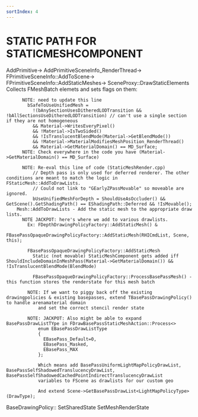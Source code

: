 ```yaml
---
sortIndex: 4
---
```


# STATIC PATH FOR STATICMESHCOMPONENT

AddPrimitive->
  AddPrimitiveSceneInfo_RenderThread->
    FPrimitiveSceneInfo::AddToScene->
      FPrimitiveSceneInfo::AddStaticMeshes->
        SceneProxy::DrawStaticElements
          Collects FMeshBatch elemets and sets flags on them:

          NOTE: need to update this line
            bSafeToUseUnifiedMesh =
              !(bAnySectionUsesDitheredLODTransition && !bAllSectionsUseDitheredLODTransition) // can't use a single section if they are not homogeneous
              && Material->WritesEveryPixel()
              && !Material->IsTwoSided()
              && !IsTranslucentBlendMode(Material->GetBlendMode())
              && !Material->MaterialModifiesMeshPosition_RenderThread()
              && Material->GetMaterialDomain() == MD_Surface;
          NOTE: Check everywhere in the code you have (Material->GetMaterialDomain() == MD_Surface)

          NOTE: Re-eval this line of code (StaticMeshRender.cpp)
              // Depth pass is only used for deferred renderer. The other conditions are meant to match the logic in FStaticMesh::AddToDrawLists.
              // Could not link to "GEarlyZPassMovable" so moveable are ignored.
              bUseUnifiedMeshForDepth = ShouldUseAsOccluder() && GetScene().GetShadingPath() == EShadingPath::Deferred && !IsMovable();
        Mesh::AddToDrawLists - Add the static mesh to the appropriate draw lists.
          NOTE JACKPOT: here's where we add to various drawlists.
            Ex: FDepthDrawingPolicyFactory::AddStaticMesh() &
              FBasePassOpaqueDrawingPolicyFactory::AddStaticMesh(RHICmdList, Scene, this);

            FBasePassOpaqueDrawingPolicyFactory::AddStaticMesh
              Static (not movable) StaticMeshComponent gets added iff ShouldIncludeDomainInMeshPass(Material->GetMaterialDomain()) && !IsTranslucentBlendMode(BlendMode)

              FBasePassOpaqueDrawingPolicyFactory::ProcessBasePassMesh() - this function stores the renderstate for this mesh batch

            NOTE: If we want to piggy back off the existing drawingpolicies & existing basepasses, extend TBasePassDrawingPolicy() to handle arenamaterial domain
                and set the correct stencil render state

            NOTE: JACKPOT: Also might be able to expand BasePassDrawListTYpe in FDrawBasePassStaticMeshAction::Process<>
                enum EBasePassDrawListType
                {
                  EBasePass_Default=0,
                  EBasePass_Masked,
                  EBasePass_MAX
                };

                Which means add BasePassUniformLightMapPolicyDrawList, BasePassSelfShadowedTranslucencyDrawList, BasePassSelfShadowedCachedPointIndirectTranslucencyDrawList
                variables to FScene as drawlists for our custom geo

                And extend Scene->GetBasePassDrawList<LightMapPolicyType>(DrawType);

BaseDrawingPolicy::
  SetSharedState
  SetMeshRenderState
